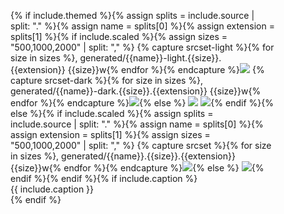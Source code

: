 <figure markdown="block"{% if include.limited-width-on-print %} class="limited-width-on-print"{% endif %}>{% if include.themed %}{% assign splits = include.source | split: "." %}{% assign name = splits[0] %}{% assign extension = splits[1] %}{% if include.scaled %}{% assign sizes = "500,1000,2000" | split: "," %}
{% capture srcset-light %}{% for size in sizes %}, generated/{{name}}-light.{{size}}.{{extension}} {{size}}w{% endfor %}{% endcapture %}<img srcset="{{ srcset-light | remove_first: ", " }}" src="generated/{{name}}-light.{{sizes[2]}}.{{extension}}" class="light-theme-only" />
{% capture srcset-dark %}{% for size in sizes %}, generated/{{name}}-dark.{{size}}.{{extension}} {{size}}w{% endfor %}{% endcapture %}<img srcset="{{ srcset-dark | remove_first: ", " }}" src="generated/{{name}}-dark.{{sizes[2]}}.{{extension}}" class="dark-theme-only" />{% else %}
<img src="{{name}}-light.{{extension}}" class="light-theme-only" />
<img src="{{name}}-dark.{{extension}}" class="dark-theme-only" />{% endif %}{% else %}{% if include.scaled %}{% assign splits = include.source | split: "." %}{% assign name = splits[0] %}{% assign extension = splits[1] %}{% assign sizes = "500,1000,2000" | split: "," %}
{% capture srcset %}{% for size in sizes %}, generated/{{name}}.{{size}}.{{extension}} {{size}}w{% endfor %}{% endcapture %}<img srcset="{{ srcset | remove_first: ", " }}" src="generated/{{name}}.{{sizes[2]}}.{{extension}}" />{% else %}
<img src="{{ include.source }}" />{% endif %}{% endif %}{% if include.caption %}
<figcaption markdown="span">{{ include.caption }}</figcaption>{% endif %}
</figure>

